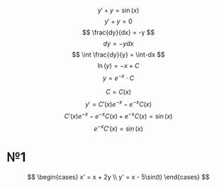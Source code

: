 $$
y' + y = \sin(x)
$$
$$
y' + y = 0
$$
$$
\frac{dy}{dx} = -y
$$
$$
dy = -ydx
$$
$$
\int \frac{dy}{y} = \int-dx
$$
$$
\ln(y) = -x + C
$$
$$
y = e^{-x} \cdot C
$$

$$
C = C(x)
$$
$$
y' = C'(x)e^{-x} -e^{-x}C(x)
$$
$$
C'(x)e^{-x} - e^{-x}C(x) + e^{-x}C(x) = \sin(x)
$$
$$
e^{-x}C'(x) = \sin(x)
$$

# №1
$$
\begin{cases}
x' = x + 2y \\
y' = x - 5\sin(t)
\end{cases}
$$
